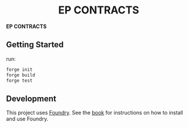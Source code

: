 # <h1 align="center"> EP CONTRACTS </h1>

**EP CONTRACTS**


## Getting Started

run:
```sh
forge init
forge build
forge test
```

## Development

This project uses [Foundry](https://getfoundry.sh). See the [book](https://book.getfoundry.sh/getting-started/installation.html) for instructions on how to install and use Foundry.
